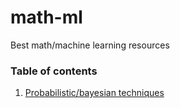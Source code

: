 # math-ml
Best math/machine learning resources


### Table of contents
1. [Probabilistic/bayesian techniques](https://github.com/krzjoa/math-ml/blob/master/proba.md) 
